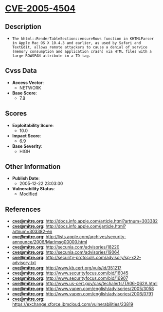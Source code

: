 
# [CVE-2005-4504](http://docs.info.apple.com/article.html?artnum=303382)

## Description

- `The khtml::RenderTableSection::ensureRows function in KHTMLParser in Apple Mac OS X 10.4.3 and earlier, as used by Safari and TextEdit, allows remote attackers to cause a denial of service (memory consumption and application crash) via HTML files with a large ROWSPAN attribute in a TD tag.`

## Cvss Data

- **Access Vector**:
  - NETWORK
- **Base Score**:
  - 7.8

## Scores

- **Exploitability Score**:
  - 10.0
- **Impact Score**:
  - 6.9
- **Base Severity**:
  - HIGH

## Other Information

- **Publish Date**:
  - 2005-12-22 23:03:00
- **Vulnerability Status**:
  - Modified

## References

- **cve@mitre.org**: http://docs.info.apple.com/article.html?artnum=303382
- **cve@mitre.org**: http://docs.info.apple.com/jarticle.html?artnum=303382-en
- **cve@mitre.org**: http://lists.apple.com/archives/security-announce/2006/Mar/msg00000.html
- **cve@mitre.org**: http://secunia.com/advisories/18220
- **cve@mitre.org**: http://secunia.com/advisories/19064
- **cve@mitre.org**: http://security-protocols.com/advisory/sp-x22-advisory.txt
- **cve@mitre.org**: http://www.kb.cert.org/vuls/id/351217
- **cve@mitre.org**: http://www.securityfocus.com/bid/16045
- **cve@mitre.org**: http://www.securityfocus.com/bid/16907
- **cve@mitre.org**: http://www.us-cert.gov/cas/techalerts/TA06-062A.html
- **cve@mitre.org**: http://www.vupen.com/english/advisories/2005/3058
- **cve@mitre.org**: http://www.vupen.com/english/advisories/2006/0791
- **cve@mitre.org**: https://exchange.xforce.ibmcloud.com/vulnerabilities/23819
